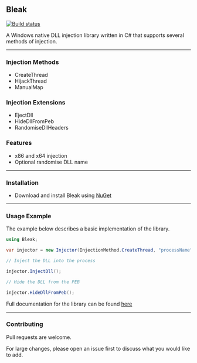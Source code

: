 ## Bleak 

[![Build status](https://ci.appveyor.com/api/projects/status/wp76wa0oe8robs3c?svg=true)](https://ci.appveyor.com/project/Akaion/bleak)

A Windows native DLL injection library written in C# that supports several methods of injection.

----

### Injection Methods

* CreateThread
* HijackThread
* ManualMap

### Injection Extensions

* EjectDll
* HideDllFromPeb
* RandomiseDllHeaders

### Features

* x86 and x64 injection
* Optional randomise DLL name

----

### Installation

* Download and install Bleak using [NuGet](https://www.nuget.org/packages/Bleak)

----

### Usage Example

The example below describes a basic implementation of the library.

```csharp
using Bleak;

var injector = new Injector(InjectionMethod.CreateThread, "processName", "pathToDll");

// Inject the DLL into the process

injector.InjectDll();

// Hide the DLL from the PEB

injector.HideDllFromPeb();
```

Full documentation for the library can be found [here](https://akaion.github.io/repositories/bleak/bleak.html) 

----

### Contributing

Pull requests are welcome. 

For large changes, please open an issue first to discuss what you would like to add.
